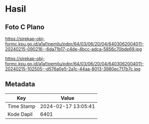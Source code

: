 # Hasil

## Foto C Plano

https://sirekap-obj-formc.kpu.go.id/a1af/pemilu/pdpr/64/03/06/20/04/6403062004011-20240215-090216--6da71b17-c4de-4bcc-adca-5856c70bde69.jpg

https://sirekap-obj-formc.kpu.go.id/a1af/pemilu/pdpr/64/03/06/20/04/6403062004011-20240215-102505--d576a0e5-2a1c-44aa-8013-3980ec717b7c.jpg


## Metadata

| Key        | Value               |
| ---------- | ------------------- |
| Time Stamp | 2024-02-17 13:05:41 |
| Kode Dapil | 6401                |




